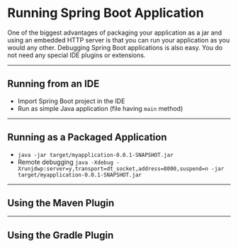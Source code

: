 # Running Spring Boot Application
One of the biggest advantages of packaging your application as a jar and using an embedded HTTP server is that you can run your application as you would any other. 
Debugging Spring Boot applications is also easy. You do not need any special IDE plugins or extensions.

---

## Running from an IDE
- Import Spring Boot project in the IDE
- Run as simple Java application (file having `main` method)

---

## Running as a Packaged Application
- `java -jar target/myapplication-0.0.1-SNAPSHOT.jar`
- Remote debugging
  `java -Xdebug -Xrunjdwp:server=y,transport=dt_socket,address=8000,suspend=n -jar target/myapplication-0.0.1-SNAPSHOT.jar`
  
---

## Using the Maven Plugin

---

## Using the Gradle Plugin
